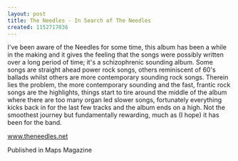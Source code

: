 ```yaml
---
layout: post
title: The Needles - In Search of The Needles
created: 1152717036
---
```



I&#39;ve been aware of the Needles for some time, this album has been a while in the making and it gives the feeling that the songs were possibly written over a long period of time; it&#39;s a schizophrenic sounding album. Some songs are straight ahead power rock songs, others reminiscent of 60&#39;s ballads whilst others are more contemporary sounding rock songs. Therein lies the problem, the more contemporary sounding and the fast, frantic rock songs are the highlights, things start to tire around the middle of the album where there are too many organ led slower songs, fortunately everything kicks back in for the last few tracks and the album ends on a high. Not the smoothest journey but fundamentally rewarding, much as (I hope) it has been for the band.

<a href="http://www.theneedles.net/" target="_blank">www.theneedles.net</a>

Published in Maps Magazine
